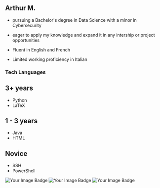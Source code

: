 ## Arthur M. 
- pursuing a Bachelor's degree in Data Science with a minor in Cybersecurity
- eager to apply my knowledge and expand it in any intership or project opportunities

- Fluent in English and French
- Limited working proficiency in Italian

<div>

### Tech Languages

## 3+ years

- Python
- LaTeX

## 1 - 3 years

- Java
- HTML

## Novice
- SSH
- PowerShell
</div>

<img src="https://tryhackme-badges.s3.amazonaws.com/ArMaHat314.png" alt="Your Image Badge" />

<img src="![https://tryhackme-badges.s3.amazonaws.com/ArMaHat314.png](https://cdn3.iconfinder.com/data/icons/logos-and-brands-adobe/512/267_Python-256.png)" alt="Your Image Badge" />

<img src="https://tryhackme-badges.s3.amazonaws.com/ArMaHat314.png" alt="Your Image Badge" />



<!--
**ArMa0704/ArMa0704** is a ✨ _special_ ✨ repository because its `README.md` (this file) appears on your GitHub profile.

Here are some ideas to get you started:

- 🔭 I’m currently working on ...
- 🌱 I’m currently learning ...
- 👯 I’m looking to collaborate on ...
- 🤔 I’m looking for help with ...
- 💬 Ask me about ...
- 📫 How to reach me: ...
- 😄 Pronouns: ...
- ⚡ Fun fact: ...
-->
